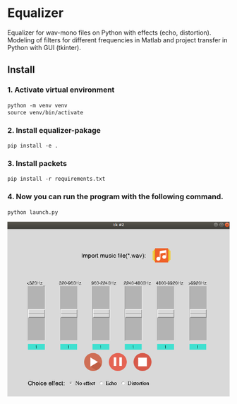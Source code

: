# Equalizer

Equalizer for wav-mono files on Python with effects (echo, distortion). 
Modeling of filters for different frequencies in Matlab and project transfer in Python with GUI (tkinter).

## Install

### 1. Activate virtual environment

```no-highlight
python -m venv venv
source venv/bin/activate
```
### 2. Install equalizer-pakage

```no-highlight
pip install -e .
```

### 3. Install packets

```no-highlight
pip install -r requirements.txt
```

### 4. Now you can run the program with the following command.

```no-highlight
python launch.py
```

![alt text](uploads/screenshot.png "Screenshot")
